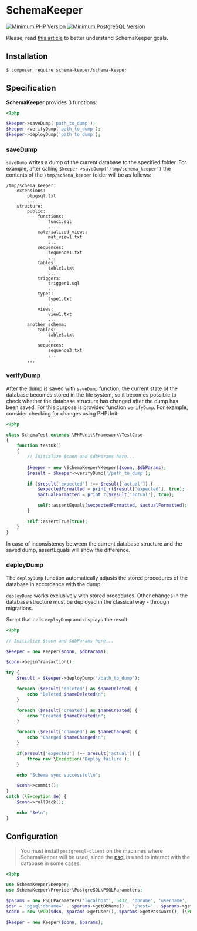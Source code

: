 # SchemaKeeper

[![Minimum PHP Version](https://img.shields.io/badge/PHP-%3E%3D%205.6-8892BF.svg?style=flat-square)](https://php.net/)
[![Minimum PostgreSQL Version](https://img.shields.io/badge/PostgreSQL-%3E%3D%209.4-8892BF.svg?style=flat-square)](https://www.postgresql.org/)

Please, read [this article](https://github.com/dmytro-demchyna/schema-keeper/wiki/Database-continuous-integration-using-SchemaKeeper) to better understand SchemaKeeper goals.

## Installation

```
$ composer require schema-keeper/schema-keeper
```

## Specification
**SchemaKeeper**  provides 3 functions:
```php
<?php

$keeper->saveDump('path_to_dump');
$keeper->verifyDump('path_to_dump');
$keeper->deployDump('path_to_dump');
```

### saveDump
`saveDump` writes a dump of the current database to the specified folder. For example, after calling `$keeper->saveDump('/tmp/schema_keeper')` the contents of the `/tmp/schema_keeper` folder will be as follows:

```
/tmp/schema_keeper:
    extensions:
        plpgsql.txt
        ...
    structure:
        public:
            functions:
                func1.sql
                ...
            materialized_views:
                mat_view1.txt
                ...
            sequences:
                sequence1.txt
                ...
            tables:
                table1.txt
                ...
            triggers:
                trigger1.sql
                ...
            types:
                type1.txt
                ...
            views:
                view1.txt
                ...
        another_schema:
            tables:
                table3.txt
                ...
            sequences:
                sequence3.txt
                ...
        ...
```

### verifyDump
After the dump is saved with `saveDump` function, the current state of the database becomes stored in the file system, so
it becomes possible to check whether the database structure has changed after the dump has been saved. For this purpose is provided
function `verifyDump`. For example, consider checking for changes using PHPUnit:

```php
<?php

class SchemaTest extends \PHPUnit\Framework\TestCase
{
    function testOk()
    {
        // Initialize $conn and $dbParams here...
        
        $keeper = new \SchemaKeeper\Keeper($conn, $dbParams);
        $result = $keeper->verifyDump('/path_to_dump');

        if ($result['expected'] !== $result['actual']) {
            $expectedFormatted = print_r($result['expected'], true);
            $actualFormatted = print_r($result['actual'], true);

            self::assertEquals($expectedFormatted, $actualFormatted);
        }

        self::assertTrue(true);
    }
}

```

In case of inconsistency between the current database structure and the saved dump, assertEquals will show the difference.

### deployDump

The `deployDump` function automatically adjusts the stored procedures of the database in accordance with the dump.

`deployDump` works exclusively with stored procedures. Other changes in the database structure must be deployed in the classical way - through migrations.

Script that calls `deployDump` and displays the result:

```php
<?php

// Initialize $conn and $dbParams here...

$keeper = new Keeper($conn, $dbParams);

$conn->beginTransaction();

try {
    $result = $keeper->deployDump('/path_to_dump');

    foreach ($result['deleted'] as $nameDeleted) {
        echo "Deleted $nameDeleted\n";
    }

    foreach ($result['created'] as $nameCreated) {
        echo "Created $nameCreated\n";
    }

    foreach ($result['changed'] as $nameChanged) {
        echo "Changed $nameChanged\n";
    }

    if($result['expected'] !== $result['actual']) {
        throw new \Exception('Deploy failure');
    }

    echo "Schema sync successful\n";

    $conn->commit();
}
catch (\Exception $e) {
    $conn->rollBack();

    echo "$e\n";
}
```

## Configuration
> You must install `postgresql-client` on the machines where SchemaKeeper will be used, since the [psql](https://www.postgresql.org/docs/current/app-psql.html) is used to interact with the database in some cases.

```php
<?php

use SchemaKeeper\Keeper;
use SchemaKeeper\Provider\PostgreSQL\PSQLParameters;

$params = new PSQLParameters('localhost', 5432, 'dbname', 'username', 'password');
$dsn = 'pgsql:dbname=' . $params->getDbName() . ';host=' . $params->getHost();
$conn = new \PDO($dsn, $params->getUser(), $params->getPassword(), [\PDO::ATTR_ERRMODE => \PDO::ERRMODE_EXCEPTION]);

$keeper = new Keeper($conn, $params);
```